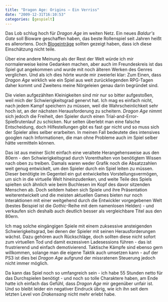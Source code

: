 ```yaml
---
title: "Dragon Age: Origins – Ein Verriss"
date: "2009-12-31T16:10:53"
categories: [gespielt]
---
```


Das Lob schlug hoch für *Dragon Age* im weiten Netz. Ein neues *Baldur's Gate* soll Bioware geschaffen haben, das beste Rollenspiel seit Jahren heißt es allerortens. Doch [Blogeinträge](/2009/12/08/dragon-age-origins/) sollten gezeigt haben, dass ich diese Einschätzung nicht teile.

Über eine andere Meinung als der Rest der Welt würde ich mir normalerweise keine Gedanken machen, aber auch im Freundeskreis ist das Spiel gut angekommen und wurde mit noch älteren Werken des Genres verglichen. Und als ich dies hörte wurde mir zweierlei klar: Zum Einen, dass *Dragon Age* wirklich wie ein Spiel aus weit zurückliegenden RPG-Tagen daher kommt und Zweitens meine Nörgeleien genau darin begründet sind.

Die vielen aufgezählten Kleinigkeiten sind mir nur so bitter aufgestoßen, weil mich der Schwierigkeitsgrad genervt hat. Ich mag es einfach nicht, nach jedem Kampf speichern zu müssen, weil die Wahrscheinlichkeit sehr hoch ist, an der nächsten Herausforderung zu scheitern. *Dragon Age* nimmt sich jedoch die Freiheit, den Spieler durch einen Trial-and-Error-Spießrutenlauf zu schicken. Nur selten überlebt man eine falsche Entscheidung, doch Hilfestellungen gibt es fast gar nicht und so muss sich der Spieler alles selber erarbeiten. In meinen Fall bedeutete dies intensives googlen nach Informationen, die man ohne Probleme auch im Spiel selber hätte vermitteln können.

Das ist aus meiner Sicht einfach eine veraltete Herangehensweise aus den 80ern - den Schwierigkeitsgrad durch Vorenthalten von benötigtem Wissen nach oben zu treiben. Damals waren weder Grafik noch die Absatzzahlen weit genug entwickelt, um den Spieler durch ein Spiel leiten zu müssen. Dieser benötigte im Gegenteil ein gut entwickeltes Vorstellungsvermögen, um sich in die virtuelle Welt hineinzudenken, und weite Teile des Spiels spielten sich ähnlich wie beim Buchlesen im Kopf des davor sitzenden Menschen ab. Doch seitdem haben sich Spiele und ihre Präsentation weiterentwickelt und die meisten aktuellen Games bieten nur noch Interaktionen mit einer weitgehend durch die Entwickler vorgegebenen Welt (bestes Beispiel ist die *Gothic*-Reihe mit dem namenlosen Helden) - und verkaufen sich deshalb auch deutlich besser als vergleichbare Titel aus den 80ern.

Ich mag solche eingängigen Spiele mit einem zuksessive ansteigenden Schwierigkeitsgrad, bei denen der Spieler mit seinen Herausforderungen wächst. Dazu gehören auch Rückschläge, doch sollten diese nicht sofort zum virtuellen Tod und damit exzessiven Ladesessions führen - das ist frustrierend und einfach demotivierend. Taktische Kämpfe sind ebenso gern willkommen, solange man die eigene Taktik auch umsetzen kann - auf der PS3 ist dies bei *Dragon Age* aufgrund der missratenen Steuerung jedoch nicht immer möglich.

Da kann das Spiel noch so umfangreich sein - ich habe 55 Stunden netto für das Durchspielen benötigt - und noch so tolle Charaktere haben, am Ende hatte ich einfach das Gefühl, dass *Dragon Age* mir gegenüber unfair ist. Und so bleibt leider ein negativer Eindruck übrig, wie ich ihn seit dem letzten Level von *Drakensang* nicht mehr erlebt habe.
